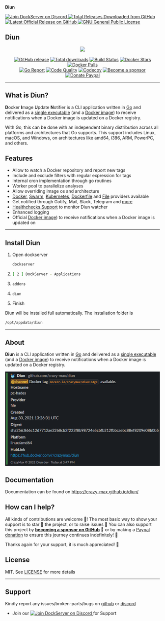 **Diun**

<p align="left">
    <a href="https://discord.gg/FYSvu83caM">
        <img src="https://discord.com/api/guilds/830478558995415100/widget.png?label=Discord%20Server&logo=discord" alt="Join DockServer on Discord">
    </a>
        <a href="https://github.com/dockserver/dockserver/releases">
        <img src="https://img.shields.io/github/downloads/dockserver/dockserver/total?label=Total%20Downloads&logo=github" alt="Total Releases Downloaded from GitHub">
    </a>
    <a href="https://github.com/dockserver/dockserver/releases/latest">
        <img src="https://img.shields.io/github/v/release/dockserver/dockserver?include_prereleases&label=Latest%20Release&logo=github" alt="Latest Official Release on GitHub">
    </a>
    <a href="https://github.com/dockserver/dockserver/blob/main/LICENSE">
        <img src="https://img.shields.io/github/license/dockserver/dockserver?label=License&logo=gnu" alt="GNU General Public License">
    </a>
</p>

## Diun

<p align="center"><a href="https://crazy-max.github.io/diun/" target="_blank"><img height="128" src="https://raw.githubusercontent.com/crazy-max/diun/master/.res/diun.png"></a></p>

<p align="center">
  <a href="https://github.com/crazy-max/diun/releases/latest"><img src="https://img.shields.io/github/release/crazy-max/diun.svg?style=flat-square" alt="GitHub release"></a>
  <a href="https://github.com/crazy-max/diun/releases/latest"><img src="https://img.shields.io/github/downloads/crazy-max/diun/total.svg?style=flat-square" alt="Total downloads"></a>
  <a href="https://github.com/crazy-max/diun/actions?workflow=build"><img src="https://img.shields.io/github/workflow/status/crazy-max/diun/build?label=build&logo=github&style=flat-square" alt="Build Status"></a>
  <a href="https://hub.docker.com/r/crazymax/diun/"><img src="https://img.shields.io/docker/stars/crazymax/diun.svg?style=flat-square&logo=docker" alt="Docker Stars"></a>
  <a href="https://hub.docker.com/r/crazymax/diun/"><img src="https://img.shields.io/docker/pulls/crazymax/diun.svg?style=flat-square&logo=docker" alt="Docker Pulls"></a>
  <br /><a href="https://goreportcard.com/report/github.com/crazy-max/diun"><img src="https://goreportcard.com/badge/github.com/crazy-max/diun?style=flat-square" alt="Go Report"></a>
  <a href="https://www.codacy.com/app/crazy-max/diun"><img src="https://img.shields.io/codacy/grade/f2ef980c87d247ce8a8dbc98a8f4f434.svg?style=flat-square" alt="Code Quality"></a>
  <a href="https://codecov.io/gh/crazy-max/diun"><img src="https://img.shields.io/codecov/c/github/crazy-max/diun?logo=codecov&style=flat-square" alt="Codecov"></a>
  <a href="https://github.com/sponsors/crazy-max"><img src="https://img.shields.io/badge/sponsor-crazy--max-181717.svg?logo=github&style=flat-square" alt="Become a sponsor"></a>
  <a href="https://www.paypal.me/crazyws"><img src="https://img.shields.io/badge/donate-paypal-00457c.svg?logo=paypal&style=flat-square" alt="Donate Paypal"></a>
</p>

---

## What is Diun?

**D**ocker **I**mage **U**pdate **N**otifier is a CLI application written in [Go](https://golang.org/) and delivered as a
[single executable](https://github.com/crazy-max/diun/releases/latest) (and a [Docker image](https://github.com/crazy-max/diun/blob/master/docs/install/docker.md))
to receive notifications when a Docker image is updated on a Docker registry.

With Go, this can be done with an independent binary distribution across all platforms and architectures that Go supports.
This support includes Linux, macOS, and Windows, on architectures like amd64, i386, ARM, PowerPC, and others.

## Features

- Allow to watch a Docker repository and report new tags
- Include and exclude filters with regular expression for tags
- Internal cron implementation through go routines
- Worker pool to parallelize analyses
- Allow overriding image os and architecture
- [Docker](https://github.com/crazy-max/diun/blob/master/docs/providers/docker.md), [Swarm](https://github.com/crazy-max/diun/blob/master/docs/providers/swarm.md), [Kubernetes](https://github.com/crazy-max/diun/blob/master/docs/providers/kubernetes.md),
  [Dockerfile](https://github.com/crazy-max/diun/blob/master/docs/providers/dockerfile.md) and [File](https://github.com/crazy-max/diun/blob/master/docs/providers/file.md) providers available
- Get notified through Gotify, Mail, Slack, Telegram and [more](https://github.com/crazy-max/diun/blob/master/docs/config/index.md#reference)
- [Healthchecks Support](https://github.com/crazy-max/diun/blob/master/docs/config/watch.md#healthchecks) to monitor Diun watcher
- Enhanced logging
- Official [Docker image](https://hub.docker.com/r/crazymax/diun/)) to receive notifications when a Docker image is updated on

---

## Install Diun

1. Open dockserver
   ```sh
   dockserver
   ```
1. ```sh
   [ 2 ] DockServer - Applications
   ```
1. ```sh
   addons
   ```
1. ```sh
   diun
   ```
1. Finish

Diun will be installed full automatically.
The installation folder is

```sh
/opt/appdata/diun
```

---

## About

**Diun** is a CLI application written in [Go](https://golang.org/) and delivered as a
[single executable](https://github.com/crazy-max/diun/releases/latest) (and a
[Docker image](https://hub.docker.com/r/crazymax/diun/)) to receive notifications when a Docker image is updated on
a Docker registry.

![](https://raw.githubusercontent.com/crazy-max/diun/master/.res/screenshot.png)

## Documentation

Documentation can be found on https://crazy-max.github.io/diun/

## How can I help?

All kinds of contributions are welcome :raised_hands:! The most basic way to show your support is to star :star2: the
project, or to raise issues :speech_balloon: You can also support this project by
[**becoming a sponsor on GitHub**](https://github.com/sponsors/crazy-max) :clap: or by making a
[Paypal donation](https://www.paypal.me/crazyws) to ensure this journey continues indefinitely! :rocket:

Thanks again for your support, it is much appreciated! :pray:

## License

MIT. See [LICENSE](https://github.com/crazy-max/diun/blob/master/LICENSE) for more details

---

## Support

Kindly report any issues/broken-parts/bugs on [github](https://github.com/dockserver/dockserver/issues) or [discord](https://discord.gg/A7h7bKBCVa)

- Join our <a href="https://discord.gg/FYSvu83caM">
  <img src="https://discord.com/api/guilds/830478558995415100/widget.png?label=Discord%20Server&logo=discord" alt="Join DockServer on Discord">
  </a> for Support
